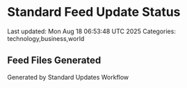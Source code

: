 # Standard Feed Update Status
Last updated: Mon Aug 18 06:53:48 UTC 2025
Categories: technology,business,world

## Feed Files Generated

Generated by Standard Updates Workflow
